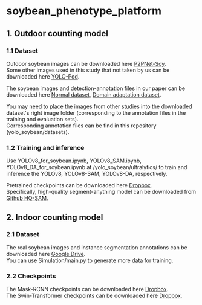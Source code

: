 # soybean_phenotype_platform

## 1. Outdoor counting model 

### 1.1 Dataset
Outdoor soybean images can be downloaded here [P2PNet-Soy](https://github.com/UTokyo-FieldPhenomics-Lab/P2PNet-Soy?tab=readme-ov-file).    
Some other images used in this study that not taken by us can be downloaded here [YOLO-Pod](https://drive.google.com/drive/folders/1-Ouj8fFG_owOnJtDDGBQ29_gDyCUdu93).    

The soybean images and detection-annotation files in our paper can be downloaded here [Normal dataset](https://drive.google.com/file/d/1pe8Yg5W6oVnYMZ3dHseLVEUQxmblPWai/view?usp=drive_link), [Domain adaptation dataset](https://drive.google.com/file/d/1PmQALeJxR7hxE7UHhgGxQfSc0xXBSHec/view?usp=drive_link).    

You may need to place the images from other studies into the downloaded dataset's right image folder (corresponding to the annotation files in the training and evaluation sets).    
Corresponding annotation files can be find in this repository (yolo_soybean/datasets).      

### 1.2 Training and inference
Use YOLOv8_for_soybean.ipynb, YOLOv8_SAM.ipynb, YOLOv8_DA_for_soybean.ipynb at /yolo_soybean/ultralytics/ to train and inference the YOLOv8, YOLOv8-SAM, YOLOv8-DA, respectively.     

Pretrained checkpoints can be downloaded here [Dropbox](https://www.dropbox.com/scl/fo/ygb9mj1mdsn4cq1pfk0hf/AAwF2KBuQbnID3n1bqDD0Os?rlkey=ulj4zy49uawqn3iv2jp1ti7va&st=x886gxqh&dl=0).    
Specifically, high-quality segment-anything model can be downloaded from [Github HQ-SAM](https://github.com/SysCV/sam-hq). 

## 2. Indoor counting model 

### 2.1 Dataset
The real soybean images and instance segmentation annotations can be downloaded here [Google Drive](https://drive.google.com/file/d/1YOhUsZsPdHPEJT0AGEmSayO4n_Lhhfsh/view?usp=drive_link).    
You can use Simulation/main.py to generate more data for training.

### 2.2 Checkpoints
The Mask-RCNN checkpoints can be downloaded here [Dropbox]().    
The Swin-Transformer checkpoints can be  downloaded here [Dropbox]().


